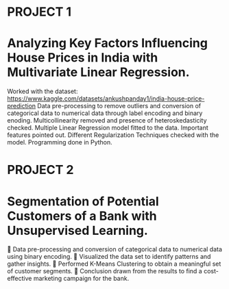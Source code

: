 # PROJECT 1
# Analyzing Key Factors Influencing House Prices in India with Multivariate Linear Regression.
Worked with the dataset: https://www.kaggle.com/datasets/ankushpanday1/india-house-price-prediction
Data pre-processing to remove outliers and conversion of categorical data to numerical data through label encoding and binary enoding. 
Multicollinearity removed and presence of heteroskedasticity checked.
Multiple Linear Regression model fitted to the data. 
Important features pointed out. 
Different Regularization Techniques checked with the model. 
Programming done in Python.

# PROJECT 2
# Segmentation of Potential Customers of a Bank with Unsupervised Learning.
 Data pre-processing and conversion of categorical data to numerical data using binary encoding.
 Visualized the data set to identify patterns and gather insights.
 Performed K-Means Clustering to obtain a meaningful set of customer segments.
 Conclusion drawn from the results to find a cost-effective marketing campaign for the bank. 
